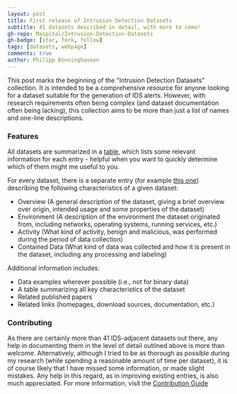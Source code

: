 ```yaml
---
layout: post
title: First release of Intrusion Detection Datasets
subtitle: 41 datasets described in detail, with more to come!
gh-repo: Maspital/Intrusion-Detection-Datasets
gh-badge: [star, fork, follow]
tags: [datasets, webpage]
comments: true
author: Philipp Bönninghausen
---
```


This post marks the beginning of the "Intrusion Detection Datasets" collection.
It is intended to be a comprehensive resource for anyone looking for a dataset suitable for the generation of IDS alerts.
However, with research requirements often being complex (and dataset documentation often being lacking), this collection aims to be more than just a list of names and one-line descriptions.

### Features
All datasets are summarized in a [table](/Intrusion-Detection-Datasets/content/all_datasets), which lists some relevant information for each entry - helpful when you want to quickly determine which of them might me useful to you.

For every dataset, there is a separate entry (for example [this one](/Intrusion-Detection-Datasets/content/ait_log_dataset)) describing the following characteristics of a given dataset:
- Overview (A general description of the dataset, giving a brief overview over origin, intended usage and some properties of the dataset)
- Environment (A description of the environment the dataset originated from, including networks, operating systems, running services, etc.)
- Activity (What kind of activity, benign and malicious, was performed during the period of data collection)
- Contained Data (What kind of data was collected and how it is present in the dataset, including any processing and labeling)

Additional information includes:
- Data examples wherever possible (i.e., not for binary data)
- A table summarizing all key characteristics of the dataset
- Related published papers
- Related links (homepages, download sources, documentation, etc.)

### Contributing
As there are certainly more than 41 IDS-adjacent datasets out there, any help in documenting them in the level of detail outlined above is more than welcome.
Alternatively, although I tried to be as thorough as possible during my research (while spending a reasonable amount of time per dataset), it is of course likely that I have missed some information, or made slight mistakes.
Any help in this regard, as in improving existing entries, is also much appreciated.
For more information, visit the [Contribution Guide](/Intrusion-Detection-Datasets/content/contributing)

